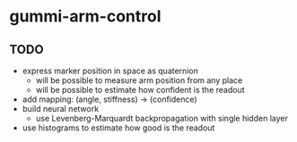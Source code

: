 # gummi-arm-control

## TODO

* express marker position in space as quaternion
    * will be possible to measure arm position from any place
    * will be possible to estimate how confident is the readout
* add mapping: (angle, stiffness) -> (confidence)
* build neural network
    * use Levenberg-Marquardt backpropagation with single hidden layer
* use histograms to estimate how good is the readout
